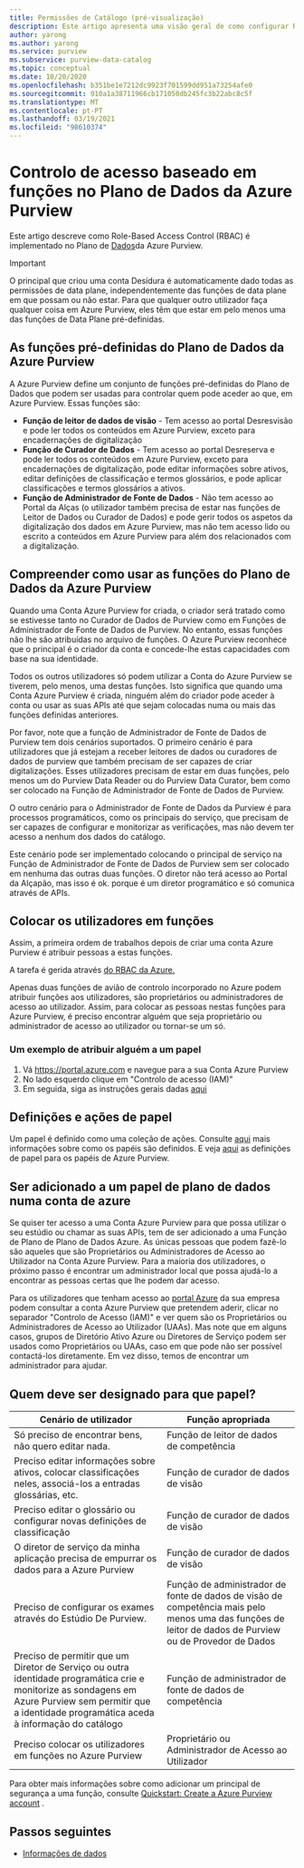 ```yaml
---
title: Permissões de Catálogo (pré-visualização)
description: Este artigo apresenta uma visão geral de como configurar Role-Based Controlo de Acesso (RBAC) na Alçada Azure
author: yarong
ms.author: yarong
ms.service: purview
ms.subservice: purview-data-catalog
ms.topic: conceptual
ms.date: 10/20/2020
ms.openlocfilehash: b351be1e7212dc9923f701599dd951a73254afe0
ms.sourcegitcommit: 910a1a38711966cb171050db245fc3b22abc8c5f
ms.translationtype: MT
ms.contentlocale: pt-PT
ms.lasthandoff: 03/19/2021
ms.locfileid: "98610374"
---
```

# <a name="role-based-access-control-in-azure-purviews-data-plane"></a>Controlo de acesso baseado em funções no Plano de Dados da Azure Purview

Este artigo descreve como Role-Based Access Control (RBAC) é implementado no Plano de [Dados](../azure-resource-manager/management/control-plane-and-data-plane.md#data-plane)da Azure Purview.

> [!IMPORTANT]
> O principal que criou uma conta Desídura é automaticamente dado todas as permissões de data plane, independentemente das funções de data plane em que possam ou não estar. Para que qualquer outro utilizador faça qualquer coisa em Azure Purview, eles têm que estar em pelo menos uma das funções de Data Plane pré-definidas.

## <a name="azure-purviews-pre-defined-data-plane-roles"></a>As funções pré-definidas do Plano de Dados da Azure Purview

A Azure Purview define um conjunto de funções pré-definidas do Plano de Dados que podem ser usadas para controlar quem pode aceder ao que, em Azure Purview. Essas funções são:

* **Função de leitor de dados de visão** - Tem acesso ao portal Desresvisão e pode ler todos os conteúdos em Azure Purview, exceto para encadernações de digitalização
* **Função de Curador de Dados** - Tem acesso ao portal Desreserva e pode ler todos os conteúdos em Azure Purview, exceto para encadernações de digitalização, pode editar informações sobre ativos, editar definições de classificação e termos glossários, e pode aplicar classificações e termos glossários a ativos.
* **Função de Administrador de Fonte de Dados** - Não tem acesso ao Portal da Alças (o utilizador também precisa de estar nas funções de Leitor de Dados ou Curador de Dados) e pode gerir todos os aspetos da digitalização dos dados em Azure Purview, mas não tem acesso lido ou escrito a conteúdos em Azure Purview para além dos relacionados com a digitalização.

## <a name="understanding-how-to-use-azure-purviews-data-plane-roles"></a>Compreender como usar as funções do Plano de Dados da Azure Purview

Quando uma Conta Azure Purview for criada, o criador será tratado como se estivesse tanto no Curador de Dados de Purview como em Funções de Administrador de Fonte de Dados de Purview. No entanto, essas funções não lhe são atribuídas no arquivo de funções. O Azure Purview reconhece que o principal é o criador da conta e concede-lhe estas capacidades com base na sua identidade.

Todos os outros utilizadores só podem utilizar a Conta do Azure Purview se tiverem, pelo menos, uma destas funções. Isto significa que quando uma Conta Azure Purview é criada, ninguém além do criador pode aceder à conta ou usar as suas APIs até que sejam colocadas numa ou mais das funções definidas anteriores.

Por favor, note que a função de Administrador de Fonte de Dados de Purview tem dois cenários suportados. O primeiro cenário é para utilizadores que já estejam a receber leitores de dados ou curadores de dados de purview que também precisam de ser capazes de criar digitalizações. Esses utilizadores precisam de estar em duas funções, pelo menos um do Purview Data Reader ou do Purview Data Curator, bem como ser colocado na Função de Administrador de Fonte de Dados de Purview.

O outro cenário para o Administrador de Fonte de Dados da Purview é para processos programáticos, como os principais do serviço, que precisam de ser capazes de configurar e monitorizar as verificações, mas não devem ter acesso a nenhum dos dados do catálogo.

Este cenário pode ser implementado colocando o principal de serviço na Função de Administrador de Fonte de Dados de Purview sem ser colocado em nenhuma das outras duas funções. O diretor não terá acesso ao Portal da Alçapão, mas isso é ok. porque é um diretor programático e só comunica através de APIs.

## <a name="putting-users-into-roles"></a>Colocar os utilizadores em funções

Assim, a primeira ordem de trabalhos depois de criar uma conta Azure Purview é atribuir pessoas a estas funções.

A tarefa é gerida através [do RBAC da Azure.](../role-based-access-control/overview.md)

Apenas duas funções de avião de controlo incorporado no Azure podem atribuir funções aos utilizadores, são proprietários ou administradores de acesso ao utilizador. Assim, para colocar as pessoas nestas funções para Azure Purview, é preciso encontrar alguém que seja proprietário ou administrador de acesso ao utilizador ou tornar-se um só.

### <a name="an-example-of-assigning-someone-to-a-role"></a>Um exemplo de atribuir alguém a um papel

1. Vá https://portal.azure.com e navegue para a sua Conta Azure Purview
1. No lado esquerdo clique em "Controlo de acesso (IAM)"
1. Em seguida, siga as instruções gerais dadas [aqui](../role-based-access-control/quickstart-assign-role-user-portal.md#create-a-resource-group)

## <a name="role-definitions-and-actions"></a>Definições e ações de papel

Um papel é definido como uma coleção de ações. Consulte [aqui](../role-based-access-control/role-definitions.md) mais informações sobre como os papéis são definidos. E veja [aqui](../role-based-access-control/built-in-roles.md) as definições de papel para os papéis de Azure Purview.

## <a name="getting-added-to-a-data-plane-role-in-an-azure-purview-account"></a>Ser adicionado a um papel de plano de dados numa conta de azure

Se quiser ter acesso a uma Conta Azure Purview para que possa utilizar o seu estúdio ou chamar as suas APIs, tem de ser adicionado a uma Função de Plano de Plano de Dados Azure. As únicas pessoas que podem fazê-lo são aqueles que são Proprietários ou Administradores de Acesso ao Utilizador na Conta Azure Purview. Para a maioria dos utilizadores, o próximo passo é encontrar um administrador local que possa ajudá-lo a encontrar as pessoas certas que lhe podem dar acesso.

Para os utilizadores que tenham acesso ao [portal Azure](https://portal.azure.com) da sua empresa podem consultar a conta Azure Purview que pretendem aderir, clicar no separador "Controlo de Acesso (IAM)" e ver quem são os Proprietários ou Administradores de Acesso ao Utilizador (UAAs). Mas note que em alguns casos, grupos de Diretório Ativo Azure ou Diretores de Serviço podem ser usados como Proprietários ou UAAs, caso em que pode não ser possível contactá-los diretamente. Em vez disso, temos de encontrar um administrador para ajudar.

## <a name="who-should-be-assigned-to-what-role"></a>Quem deve ser designado para que papel?

|Cenário de utilizador|Função apropriada|
|-------------|-----------------|
|Só preciso de encontrar bens, não quero editar nada.|Função de leitor de dados de competência|
|Preciso editar informações sobre ativos, colocar classificações neles, associá-los a entradas glossárias, etc.|Função de curador de dados de visão|
|Preciso editar o glossário ou configurar novas definições de classificação|Função de curador de dados de visão|
|O diretor de serviço da minha aplicação precisa de empurrar os dados para a Azure Purview|Função de curador de dados de visão|
|Preciso de configurar os exames através do Estúdio De Purview.|Função de administrador de fonte de dados de visão de competência mais pelo menos uma das funções de leitor de dados de Purview ou de Provedor de Dados|
|Preciso de permitir que um Diretor de Serviço ou outra identidade programática crie e monitorize as sondagens em Azure Purview sem permitir que a identidade programática aceda à informação do catálogo |Função de administrador de fonte de dados de competência|
|Preciso colocar os utilizadores em funções no Azure Purview | Proprietário ou Administrador de Acesso ao Utilizador |

Para obter mais informações sobre como adicionar um principal de segurança a uma função, consulte [Quickstart: Create a Azure Purview account](create-catalog-portal.md) .

## <a name="next-steps"></a>Passos seguintes

* [Informações de dados](concept-insights.md)

